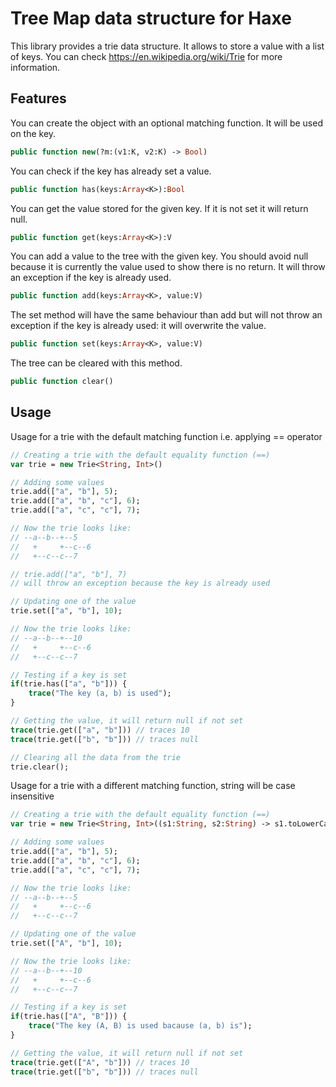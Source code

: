 Tree Map data structure for Haxe
===
This library provides a trie data structure. It allows to store a value with a list of keys.
You can check https://en.wikipedia.org/wiki/Trie for more information.

## Features

You can create the object with an optional matching function. It will be used on the key.
```haxe
public function new(?m:(v1:K, v2:K) -> Bool)
```

You can check if the key has already set a value.
```haxe
public function has(keys:Array<K>):Bool
```

You can get the value stored for the given key. If it is not set it will return null.
```haxe
public function get(keys:Array<K>):V
```

You can add a value to the tree with the given key. You should avoid null because it is currently the value used to show there is no return.
It will throw an exception if the key is already used.
```haxe
public function add(keys:Array<K>, value:V)
```

The set method will have the same behaviour than add but will not throw an exception if the key is already used: it will overwrite the value.
```haxe
public function set(keys:Array<K>, value:V)
```

The tree can be cleared with this method.
```haxe
public function clear()
```

## Usage

Usage for a trie with the default matching function i.e. applying == operator
```haxe
// Creating a trie with the default equality function (==)
var trie = new Trie<String, Int>()

// Adding some values
trie.add(["a", "b"], 5);
trie.add(["a", "b", "c"], 6);
trie.add(["a", "c", "c"], 7);

// Now the trie looks like:
// --a--b--+--5
//   +     +--c--6
//   +--c--c--7

// trie.add(["a", "b"], 7)
// will throw an exception because the key is already used

// Updating one of the value
trie.set(["a", "b"], 10);

// Now the trie looks like:
// --a--b--+--10
//   +     +--c--6
//   +--c--c--7

// Testing if a key is set
if(trie.has(["a", "b"])) {
    trace("The key (a, b) is used");
}

// Getting the value, it will return null if not set
trace(trie.get(["a", "b"])) // traces 10
trace(trie.get(["b", "b"])) // traces null

// Clearing all the data from the trie
trie.clear();
```

Usage for a trie with a different matching function, string will be case insensitive
```haxe
// Creating a trie with the default equality function (==)
var trie = new Trie<String, Int>((s1:String, s2:String) -> s1.toLowerCase() == s2.toLowerCase())

// Adding some values
trie.add(["a", "b"], 5);
trie.add(["a", "b", "c"], 6);
trie.add(["a", "c", "c"], 7);

// Now the trie looks like:
// --a--b--+--5
//   +     +--c--6
//   +--c--c--7

// Updating one of the value
trie.set(["A", "b"], 10);

// Now the trie looks like:
// --a--b--+--10
//   +     +--c--6
//   +--c--c--7

// Testing if a key is set
if(trie.has(["A", "B"])) {
    trace("The key (A, B) is used bacause (a, b) is");
}

// Getting the value, it will return null if not set
trace(trie.get(["A", "b"])) // traces 10
trace(trie.get(["b", "b"])) // traces null
```